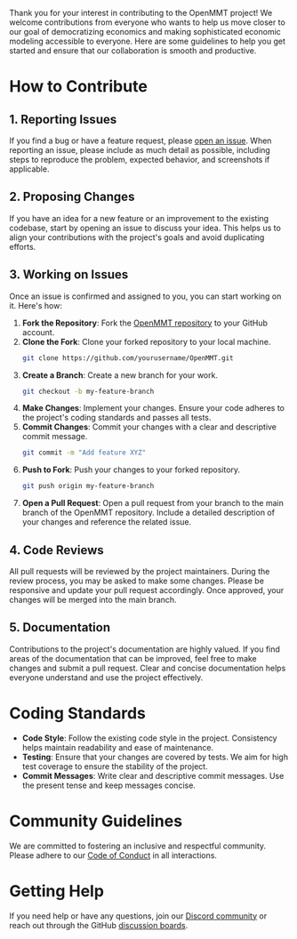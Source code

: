 Thank you for your interest in contributing to the OpenMMT project! We welcome contributions from everyone who wants to help us move closer to our goal of democratizing economics and making sophisticated economic modeling accessible to everyone. Here are some guidelines to help you get started and ensure that our collaboration is smooth and productive.

# How to Contribute

## 1. Reporting Issues
If you find a bug or have a feature request, please [open an issue](https://github.com/chevannanayakkara/OpenMMT/issues). When reporting an issue, please include as much detail as possible, including steps to reproduce the problem, expected behavior, and screenshots if applicable.

## 2. Proposing Changes
If you have an idea for a new feature or an improvement to the existing codebase, start by opening an issue to discuss your idea. This helps us to align your contributions with the project's goals and avoid duplicating efforts.

## 3. Working on Issues
Once an issue is confirmed and assigned to you, you can start working on it. Here's how:
1. **Fork the Repository**: Fork the [OpenMMT repository](https://github.com/chevannanayakkara/OpenMMT) to your GitHub account.
2. **Clone the Fork**: Clone your forked repository to your local machine.
   ```bash
   git clone https://github.com/yourusername/OpenMMT.git
   ```
3. **Create a Branch**: Create a new branch for your work.
   ```bash
   git checkout -b my-feature-branch
   ```
4. **Make Changes**: Implement your changes. Ensure your code adheres to the project's coding standards and passes all tests.
5. **Commit Changes**: Commit your changes with a clear and descriptive commit message.
   ```bash
   git commit -m "Add feature XYZ"
   ```
6. **Push to Fork**: Push your changes to your forked repository.
   ```bash
   git push origin my-feature-branch
   ```
7. **Open a Pull Request**: Open a pull request from your branch to the main branch of the OpenMMT repository. Include a detailed description of your changes and reference the related issue.

## 4. Code Reviews
All pull requests will be reviewed by the project maintainers. During the review process, you may be asked to make some changes. Please be responsive and update your pull request accordingly. Once approved, your changes will be merged into the main branch.

## 5. Documentation
Contributions to the project's documentation are highly valued. If you find areas of the documentation that can be improved, feel free to make changes and submit a pull request. Clear and concise documentation helps everyone understand and use the project effectively.

# Coding Standards

- **Code Style**: Follow the existing code style in the project. Consistency helps maintain readability and ease of maintenance.
- **Testing**: Ensure that your changes are covered by tests. We aim for high test coverage to ensure the stability of the project.
- **Commit Messages**: Write clear and descriptive commit messages. Use the present tense and keep messages concise.

# Community Guidelines

We are committed to fostering an inclusive and respectful community. Please adhere to our [Code of Conduct](CODE_OF_CONDUCT.md) in all interactions.

# Getting Help

If you need help or have any questions, join our [Discord community](https://discord.gg/yourcommunitylink) or reach out through the GitHub [discussion boards](https://github.com/yourusername/macrommt/discussions).
